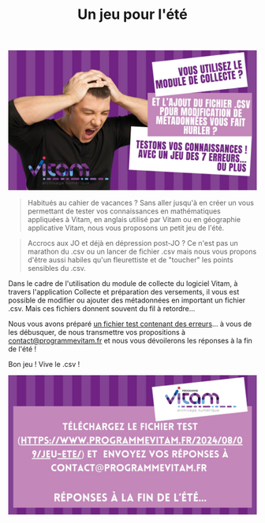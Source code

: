 ﻿---
layout: post
title: Un jeu pour l'été
---

![Logos](/public/images/jeu_ete_2024_visuel1.jpg)
> Habitués au cahier de vacances ? Sans aller jusqu'à en créer un vous permettant de tester vos connaissances en mathématiques appliquées à Vitam, en anglais utilisé par Vitam ou en géographie applicative Vitam, nous vous proposons un petit jeu de l'été.

> Accrocs aux JO et déjà en dépression post-JO ? Ce n'est pas un marathon du .csv ou un lancer de fichier .csv mais nous vous propons d'être aussi habiles qu'un fleurettiste et de "toucher" les points sensibles du .csv.

Dans le cadre de l'utilisation du module de collecte du logiciel Vitam, à travers l'application Collecte et préparation des versements, il vous est possible de modifier ou ajouter des métadonnées en important un fichier .csv. Mais ces fichiers donnent souvent du fil à retordre...

Nous vous avons préparé [un fichier test contenant des erreurs](/ressources/RefCourant/metadata_produit_script_v2.csv)... à vous de les débusquer, de nous transmettre vos propositions à [contact@programmevitam.fr](mailto:contact@programmevitam.fr) et nous vous dévoilerons les réponses à la fin de l'été !

Bon jeu ! Vive le .csv !

![Logos](/public/images/jeu_ete_2024_visuel2.jpg)